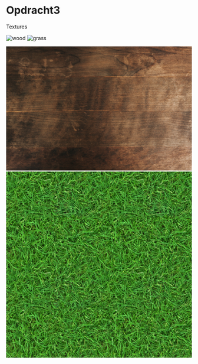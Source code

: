 # Opdracht3
Textures

![wood](https://user-images.githubusercontent.com/86419683/123301160-a12f5880-d51b-11eb-8a84-890c95dfa587.jpg)
![grass](https://user-images.githubusercontent.com/86419683/123302838-67f7e800-d51d-11eb-8301-4c7d59934840.jpg)


<!DOCTYPE html>
<html>
  <head>
    <meta charset="utf-8">
    <title>Hello, WebVR! • A-Frame</title>
    <meta name="viewport" content="width=device-width">
    <script src="https://aframe.io/releases/1.0.4/aframe.min.js"></script>
    <script src="scripts/main.js" defer></script>
  </head>
  <body>
    <a-scene background="color: #333333">
      <a-assets>
          <img id="wood" src="wood.jpg" />
          <img id="grass" src="grass.jpg"/>
      </a-assets>
      <a-box id="myBox" 
        position="0 1 -3" 
        rotation="0 45 0" 
        width="3" 
        height="1" 
        depth="1" 
        material="src:#wood"
        shadow>
      </a-box>
      <a-plane id="ground"
        position="0 0 -4" 
        rotation="-90 0 0" 
        width="100" 
        height="100" 
        color="#7BC8A4" 
        material="src:#grass"
        shadow>
      </a-plane> 
    </a-scene>
  </body>
</html>

